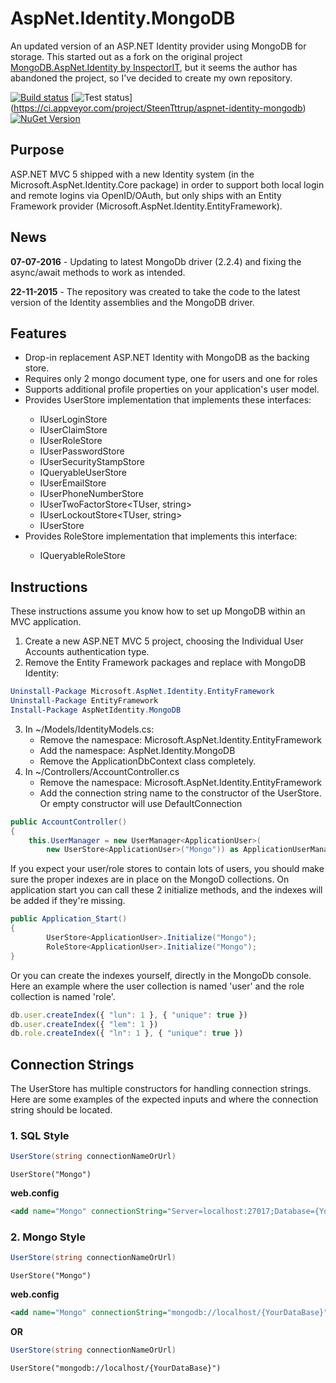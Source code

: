 AspNet.Identity.MongoDB
=======================

An updated version of an ASP.NET Identity provider using MongoDB for storage. This started out as a fork on the original project [MongoDB.AspNet.Identity by InspectorIT](https://github.com/InspectorIT/MongoDB.AspNet.Identity), but it seems the author has abandoned the project, so I've decided to create my own repository.

[![Build status](https://ci.appveyor.com/api/projects/status/1knmbosmm45mdr48/branch/master?svg=true)](https://ci.appveyor.com/project/SteenTttrup/aspnet-identity-mongodb/branch/master) [![Test status](http://teststatusbadge.azurewebsites.net/api/status/SteenTttrup/aspnet-identity-mongodb)]
(https://ci.appveyor.com/project/SteenTttrup/aspnet-identity-mongodb) [![NuGet Version](http://img.shields.io/nuget/v/aspnetidentity.mongodb.svg?style=flat)](https://www.nuget.org/packages/aspnetidentity.mongodb/)

## Purpose ##

ASP.NET MVC 5 shipped with a new Identity system (in the Microsoft.AspNet.Identity.Core package) in order to support both local login and remote logins via OpenID/OAuth, but only ships with an Entity Framework provider (Microsoft.AspNet.Identity.EntityFramework).

## News ##
__07-07-2016__ - Updating to latest MongoDb driver (2.2.4) and fixing the async/await methods to work as intended.

__22-11-2015__ - The repository was created to take the code to the latest version of the Identity assemblies and the MongoDB driver.

## Features ##
* Drop-in replacement ASP.NET Identity with MongoDB as the backing store.
* Requires only 2 mongo document type, one for users and one for roles
* Supports additional profile properties on your application's user model.
* Provides UserStore<TUser> implementation that implements these interfaces:
	* IUserLoginStore<TUser>
	* IUserClaimStore<TUser>
	* IUserRoleStore<TUser>
	* IUserPasswordStore<TUser>
	* IUserSecurityStampStore<TUser>
	* IQueryableUserStore<TUser>
	* IUserEmailStore<TUser>
	* IUserPhoneNumberStore<TUser>
	* IUserTwoFactorStore<TUser, string>
	* IUserLockoutStore<TUser, string>
	* IUserStore<TUser>
* Provides RoleStore<TRole> implementation that implements this interface:
	* IQueryableRoleStore<TRole>

## Instructions ##
These instructions assume you know how to set up MongoDB within an MVC application.

1. Create a new ASP.NET MVC 5 project, choosing the Individual User Accounts authentication type.
2. Remove the Entity Framework packages and replace with MongoDB Identity:

```PowerShell
Uninstall-Package Microsoft.AspNet.Identity.EntityFramework
Uninstall-Package EntityFramework
Install-Package AspNetIdentity.MongoDB
```
    
3. In ~/Models/IdentityModels.cs:
    * Remove the namespace: Microsoft.AspNet.Identity.EntityFramework
    * Add the namespace: AspNet.Identity.MongoDB
	* Remove the ApplicationDbContext class completely.
4. In ~/Controllers/AccountController.cs
    * Remove the namespace: Microsoft.AspNet.Identity.EntityFramework
    * Add the connection string name to the constructor of the UserStore. Or empty constructor will use DefaultConnection

```C#
public AccountController()
{
	this.UserManager = new UserManager<ApplicationUser>(
		new UserStore<ApplicationUser>("Mongo")) as ApplicationUserManager;}
```

If you expect your user/role stores to contain lots of users, you should make sure the proper indexes are in place on the MongoD collections. On application start you can call these 2 initialize methods, and the indexes will be added if they're missing.

```C#
public Application_Start()
{
        UserStore<ApplicationUser>.Initialize("Mongo");
        RoleStore<ApplicationUser>.Initialize("Mongo");
}
```

Or you can create the indexes yourself, directly in the MongoDb console. Here an example where the user collection is named 'user' and the role collection is named 'role'.

```Javascript
db.user.createIndex({ "lun": 1 }, { "unique": true })
db.user.createIndex({ "lem": 1 })
db.role.createIndex({ "ln": 1 }, { "unique": true })
```

## Connection Strings ##
The UserStore has multiple constructors for handling connection strings. Here are some examples of the expected inputs and where the connection string should be located.

### 1. SQL Style ###
```C#
UserStore(string connectionNameOrUrl)
```
<code>UserStore("Mongo")</code>

**web.config**
```xml
<add name="Mongo" connectionString="Server=localhost:27017;Database={YourDataBase}" />
```

### 2. Mongo Style ###
```C#
UserStore(string connectionNameOrUrl)
```
<code>UserStore("Mongo")</code>

**web.config**
```xml
<add name="Mongo" connectionString="mongodb://localhost/{YourDataBase}" />
```

**OR**

```C#
UserStore(string connectionNameOrUrl)
```
<code>UserStore("mongodb://localhost/{YourDataBase}")</code>
